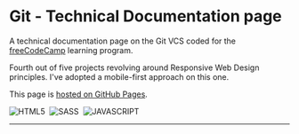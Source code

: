 # Git - Technical Documentation page

A technical documentation page on the Git VCS coded for the [freeCodeCamp](https://www.freecodecamp.org) learning program.

Fourth out of five projects revolving around Responsive Web Design principles.
I've adopted a mobile-first approach on this one.

This page is [hosted on GitHub Pages](https://marcocosta1618.github.io/git-tech-doc/).

![HTML5](https://img.shields.io/badge/HTML5-red.svg?&logo=html5&logoColor=white)&nbsp;
![SASS](https://img.shields.io/badge/SASS-cc6699.svg?&logo=sass&logoColor=white)&nbsp;
![JAVASCRIPT](https://img.shields.io/badge/JavaScript-f7df1e.svg?&logo=javascript&logoColor=black)&nbsp;

---

